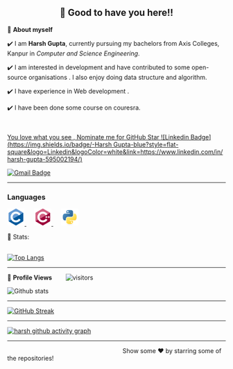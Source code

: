 <h2 align=center>👋 Good to have you here!!</h2>

🌱 **About myself**<br>

✔️ I am **Harsh Gupta**, currently pursuing my bachelors from Axis Colleges, Kanpur in *Computer and Science Engineering*. <br>

✔️ I am interested in development and have contributed to some open-source organisations . I also enjoy doing data structure and algorithm. <br>

✔️ I have experience in Web development .<br>

✔️ I have been done some course on couresra.<br>

<br>

<a href="https://stars.github.com/nominate/">You love what you see , Nominate me for GitHub Star </a>
[![Linkedin Badge](https://img.shields.io/badge/-Harsh Gupta-blue?style=flat-square&logo=Linkedin&logoColor=white&link=https://www.linkedin.com/in/harsh-gupta-595002194/)](https://www.linkedin.com/in/harsh-gupta-595002194/)

[![Gmail Badge](https://img.shields.io/badge/-harsh97310@gmail.com-c14438?style=flat-square&logo=Gmail&logoColor=white&link=mailto:harsh97310@gmail.com)](mailto:harsh97310@gmail.com)

---
<h3 align="left">Languages</h3>
<p align="left"> <a href="https://www.cprogramming.com/" target="_blank"> <img src="https://raw.githubusercontent.com/devicons/devicon/master/icons/c/c-original.svg" alt="c" width="40" height="40"/> </a> &emsp; <a href="https://www.w3schools.com/cpp/" target="_blank"> <img src="https://raw.githubusercontent.com/devicons/devicon/master/icons/cplusplus/cplusplus-original.svg" alt="cplusplus" width="40" height="40"/> </a> &emsp; <a href="https://www.python.org" target="_blank"> <img src="https://raw.githubusercontent.com/devicons/devicon/master/icons/python/python-original.svg" alt="python" width="40" height="40"/> </a> </p>



 📶 Stats:<br><br>
 
 [![Top Langs](https://github-readme-stats.vercel.app/api/top-langs/?username=coderharsh345&theme=dark&layout=compact&align=right&width=40%)](https://github.com/anuraghazra/github-readme-stats)
 
 ---
 
🌱 **Profile Views**&nbsp;&nbsp;&nbsp;&nbsp;&nbsp;&nbsp;&nbsp;
![visitors](https://profile-counter.glitch.me/coderharsh345/count.svg?align=center)

 ![Github stats](https://github-readme-stats.vercel.app/api?username=coderharsh345)  
 
 
 <hr>
 
 
 [![GitHub Streak](https://github-readme-streak-stats.herokuapp.com/?user=coderharsh345&currStreakNum=2FD3EB&fire=orange&sideLabels=F00&theme=nightowl)](https://git.io/streak-stats)       
         

---
[![harsh github activity graph](https://activity-graph.herokuapp.com/graph?username=coderharsh345&theme=react-dark)](https://github.com/coderharsh345/github-readme-activity-graph)

  

---
  </code>
  &emsp;&emsp;&emsp;&emsp;&emsp;&emsp;&emsp;&emsp;&emsp;&emsp;&emsp;&emsp;&emsp;&emsp;&emsp;&emsp;&emsp;&emsp;&emsp;Show some  ❤️  by starring some of the repositories!
<br>
</p>

